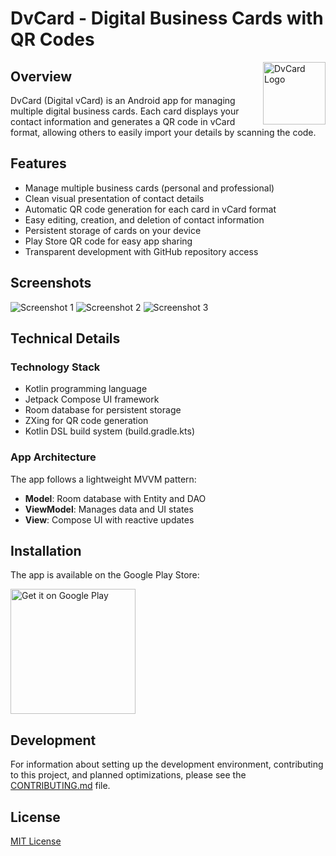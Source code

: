 # DvCard - Digital Business Cards with QR Codes

<img src="docs/logo.jpg" alt="DvCard Logo" width="100" align="right"/>

## Overview
DvCard (Digital vCard) is an Android app for managing multiple digital business cards. Each card displays your contact information and generates a QR code in vCard format, allowing others to easily import your details by scanning the code.

## Features
- Manage multiple business cards (personal and professional)
- Clean visual presentation of contact details
- Automatic QR code generation for each card in vCard format
- Easy editing, creation, and deletion of contact information
- Persistent storage of cards on your device
- Play Store QR code for easy app sharing
- Transparent development with GitHub repository access

## Screenshots
![Screenshot 1](docs/Screenshot_20250226_223612.png) 
![Screenshot 2](docs/Screenshot_20250226_223856.png)
![Screenshot 3](docs/Screenshot_20250226_223927.png)

## Technical Details
### Technology Stack
- Kotlin programming language
- Jetpack Compose UI framework
- Room database for persistent storage
- ZXing for QR code generation
- Kotlin DSL build system (build.gradle.kts)

### App Architecture
The app follows a lightweight MVVM pattern:
- **Model**: Room database with Entity and DAO
- **ViewModel**: Manages data and UI states
- **View**: Compose UI with reactive updates

## Installation
The app is available on the Google Play Store:

[<img src="https://play.google.com/intl/en_us/badges/images/generic/en_badge_web_generic.png" alt="Get it on Google Play" width="200"/>](https://play.google.com/store/apps/details?id=de.drachenfels.dvcard)

## Development
For information about setting up the development environment, contributing to this project, and planned optimizations, please see the [CONTRIBUTING.md](CONTRIBUTING.md) file.

## License
[MIT License](LICENSE)
